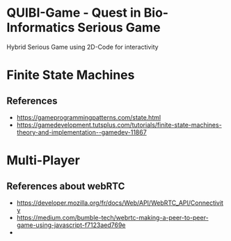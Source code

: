 
# QUIBI-Game - Quest in Bio-Informatics Serious Game

Hybrid Serious Game using 2D-Code for interactivity


# Finite State Machines

## References

- https://gameprogrammingpatterns.com/state.html
- https://gamedevelopment.tutsplus.com/tutorials/finite-state-machines-theory-and-implementation--gamedev-11867



# Multi-Player

## References about webRTC
- https://developer.mozilla.org/fr/docs/Web/API/WebRTC_API/Connectivity
- https://medium.com/bumble-tech/webrtc-making-a-peer-to-peer-game-using-javascript-f7123aed769e
- 
